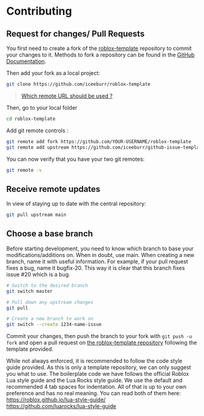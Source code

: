 # Contributing

## Request for changes/ Pull Requests

You first need to create a fork of the [roblox-template](https://github.com/iceeburr/roblox-template/) repository to commit your changes to it. Methods to fork a repository can be found in the [GitHub Documentation](https://docs.github.com/en/get-started/quickstart/fork-a-repo).

Then add your fork as a local project:

```sh
git clone https://github.com/iceeburr/roblox-template
```

> [Which remote URL should be used ?](https://docs.github.com/en/get-started/getting-started-with-git/about-remote-repositories)

Then, go to your local folder

```sh
cd roblox-template
```

Add git remote controls :

```sh
git remote add fork https://github.com/YOUR-USERNAME/roblox-template
git remote add upstream https://github.com/iceeburr/github-issue-template
```

You can now verify that you have your two git remotes:

```sh
git remote -v
```

## Receive remote updates

In view of staying up to date with the central repository:

```sh
git pull upstream main
```

## Choose a base branch

Before starting development, you need to know which branch to base your modifications/additions on. When in doubt, use main.
When creating a new branch, name it with useful information. For example, if your pull request fixes a bug, name it bugfix-20.
This way it is clear that this branch fixes issue #20 which is a bug.

```sh
# Switch to the desired branch
git switch master

# Pull down any upstream changes
git pull

# Create a new branch to work on
git switch --create 1234-name-issue
```

Commit your changes, then push the branch to your fork with `git push -u fork` and open a pull request on [the roblox-template repository](https://github.com/iceeburr/roblox-template/) following the template provided.

While not always enforced, it is recommended to follow the code style guide provided. As this is only a template repository, we can only suggest you what to use. The boilerplate code we have follows the official Roblox Lua style guide and the Lua Rocks style guide. We use the default and recommended 4 tab spaces for indentation. All of that is up to your own preference and has no real meaning. You can read both of them here: <br>
https://roblox.github.io/lua-style-guide/ <br>
https://github.com/luarocks/lua-style-guide
